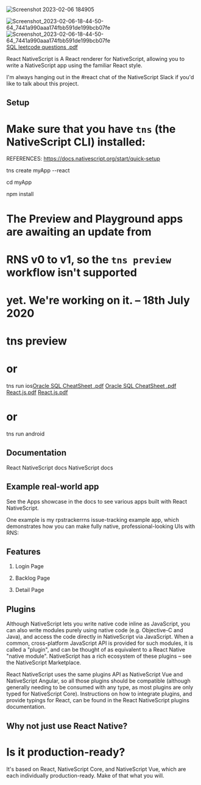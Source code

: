 ![Screenshot 2023-02-06 184905](https://user-images.githubusercontent.com/93249038/216981955-0446ddee-409d-4379-b433-07d5506c9728.png)


![Screenshot_2023-02-06-18-44-50-64_7441a990aaa174fbb591de199bcb07fe](https://user-images.githubusercontent.com/93249038/216984908-53f6fc98-ce45-4fb2-a5ae-5cd7ce81985a.gif)
![Screenshot_2023-02-06-18-44-50-64_7441a990aaa174fbb591de199bcb07fe](https://user-images.githubusercontent.com/93249038/216984916-fd28772b-e12d-4af9-b0f5-3fb5b544c791.jpg)
[SQL leetcode questions .pdf](https://github.com/Mithun1508/nativescript-react/files/10663535/SQL.leetcode.questions.pdf)

React NativeScript is A React renderer for NativeScript, allowing you to write a NativeScript app using the familiar React style.

I'm always hanging out in the #react chat of the NativeScript Slack if you'd like to talk about this project.

## Setup
# Make sure that you have `tns` (the NativeScript CLI) installed:
 REFERENCES:   https://docs.nativescript.org/start/quick-setup

tns create myApp --react

cd myApp

npm install

# The Preview and Playground apps are awaiting an update from

# RNS v0 to v1, so the `tns preview` workflow isn't supported

# yet. We're working on it. – 18th July 2020

# tns preview

# or

tns run ios[Oracle SQL CheatSheet .pdf](https://github.com/Mithun1508/nativescript-react/files/10663542/Oracle.SQL.CheatSheet.pdf)
[Oracle SQL CheatSheet .pdf](https://github.com/Mithun1508/nativescript-react/files/10663543/Oracle.SQL.CheatSheet.pdf)
[React.js.pdf](https://github.com/Mithun1508/nativescript-react/files/10663544/React.js.pdf)
[React.js.pdf](https://github.com/Mithun1508/nativescript-react/files/10663545/React.js.pdf)


# or

tns run android

## Documentation
React NativeScript docs
NativeScript docs


## Example real-world app
See the Apps showcase in the docs to see various apps built with React NativeScript.

One example is my rpstrackerrns issue-tracking example app, which demonstrates how you can make fully native, professional-looking UIs with RNS:

## Features		
1) Login Page

2) Backlog Page

3) Detail Page

## Plugins
Although NativeScript lets you write native code inline as JavaScript, you can also write modules purely using native code (e.g. Objective-C and Java), and access the code directly in NativeScript via JavaScript. When a common, cross-platform JavaScript API is provided for such modules, it is called a "plugin", and can be thought of as equivalent to a React Native "native module". NativeScript has a rich ecosystem of these plugins – see the NativeScript Marketplace.

React NativeScript uses the same plugins API as NativeScript Vue and NativeScript Angular, so all those plugins should be compatible (although generally needing to be consumed with any type, as most plugins are only typed for NativeScript Core). Instructions on how to integrate plugins, and provide typings for React, can be found in the React NativeScript plugins documentation.

## Why not just use React Native?

# Is it production-ready?

It's based on React, NativeScript Core, and NativeScript Vue, which are each individually production-ready. Make of that what you will.

